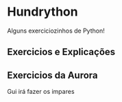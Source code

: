 # Hundrython

Alguns exerciciozinhos de Python!

## Exercicios e Explicações



## Exercicios da Aurora

Gui irá fazer os impares


